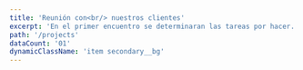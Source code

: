 ```yaml
---
title: 'Reunión con<br/> nuestros clientes'
excerpt: 'En el primer encuentro se determinaran las tareas por hacer.'
path: '/projects'
dataCount: '01'
dynamicClassName: 'item secondary__bg'
---
```

